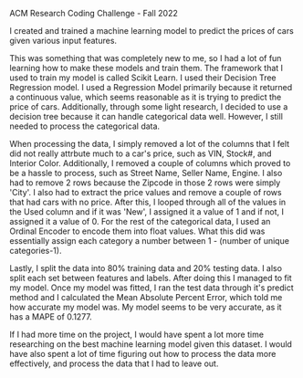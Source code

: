 ACM Research Coding Challenge - Fall 2022

I created and trained a machine learning model to predict the prices of cars given various input features.

This was something that was completely new to me, so I had a lot of fun learning how to make these models and train them. The framework that I used to train my model is called Scikit Learn. I used their Decision Tree Regression model. I used a Regression Model primarily because it returned a continuous value, which seems reasonable as it is trying to predict the price of cars. Additionally, through some light research, I decided to use a decision tree because it can handle categorical data well. However, I still needed to process the categorical data.

When processing the data, I simply removed a lot of the columns that I felt did not really attrbute much to a car's price, such as VIN, Stock#, and Interior Color. Additionally, I removed a couple of columns which proved to be a hassle to process, such as Street Name, Seller Name, Engine. I also had to remove 2 rows because the Zipcode in those 2 rows were simply 'City'. I also had to extract the price values and remove a couple of rows that had cars with no price. After this, I looped through all of the values in the Used column and if it was 'New', I assigned it a value of 1 and if not, I assigned it a value of 0. For the rest of the categorical data, I used an Ordinal Encoder to encode them into float values. What this did was essentially assign each category a number between 1 - (number of unique categories-1). 

Lastly, I split the data into 80% training data and 20% testing data. I also split each set between features and labels. After doing this I managed to fit my model. Once my model was fitted, I ran the test data through it's predict method and I calculated the Mean Absolute Percent Error, which told me how accurate my model was. My model seems to be very accurate, as it has a MAPE of 0.1277.

If I had more time on the project, I would have spent a lot more time researching on the best machine learning model given this dataset. I would have also spent a lot of time figuring out how to process the data more effectively, and process the data that I had to leave out. 
